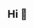 ## Hi 👋

<!--
**AndreDuarte226/andreduarte226** is a ✨ _special_ ✨ repository because its `README.md` (this file) appears on your GitHub profile.


- 🔭 I’m currently working on Improving my progamming skills
- 🌱 I’m currently learning about programming on portugol
- 👯 I’m looking to collaborate on ...
- 🤔 I’m looking for help with learning math and programming 
- 💬 Ask me about some my english skills and my workforce
- 📫 How to reach me: My Linkedin link is https://www.linkedin.com/in/andr%C3%A9-luiz-duarte-9bb37a336?utm_source=share&utm_campaign=share_via&utm_content=profile&utm_medium=android_app
- 😄 Pronouns: ... he
- ⚡ Fun fact: ...
-->
